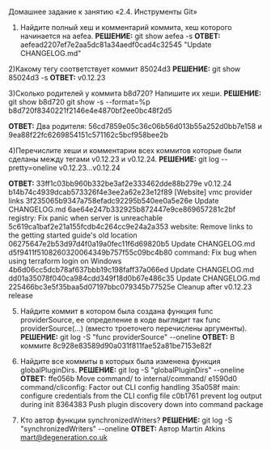 Домашнее задание к занятию «2.4. Инструменты Git»

1) Найдите полный хеш и комментарий коммита, хеш которого начинается на aefea.
<b>РЕШЕНИЕ:</b> git show aefea -s
<b>ОТВЕТ:</b> aefead2207ef7e2aa5dc81a34aedf0cad4c32545 "Update CHANGELOG.md"

2)Какому тегу соответствует коммит 85024d3
<b>РЕШЕНИЕ:</b>  git show 85024d3 -s
<b>ОТВЕТ:</b> v0.12.23

3)Сколько родителей у коммита b8d720? Напишите их хеши.
<b>РЕШЕНИЕ:</b> 
git show b8d720
git show -s --format=%p  b8d720f8340221f2146e4e4870bf2ee0bc48f2d5

<b>ОТВЕТ:</b> Два родителя: 56cd7859e05c36c06b56d013b55a252d0bb7e158 и 9ea88f22fc6269854151c571162c5bcf958bee2b

4)Перечислите хеши и комментарии всех коммитов которые были сделаны между тегами v0.12.23 и v0.12.24.
<b>РЕШЕНИЕ:</b> git log --pretty=oneline v0.12.23...v0.12.24

<b>ОТВЕТ:</b>
33ff1c03bb960b332be3af2e333462dde88b279e v0.12.24
b14b74c4939dcab573326f4e3ee2a62e23e12f89 [Website] vmc provider links
3f235065b9347a758efadc92295b540ee0a5e26e Update CHANGELOG.md
6ae64e247b332925b872447e9ce869657281c2bf registry: Fix panic when server is unreachable
5c619ca1baf2e21a155fcdb4c264cc9e24a2a353 website: Remove links to the getting started guide's old location
06275647e2b53d97d4f0a19a0fec11f6d69820b5 Update CHANGELOG.md
d5f9411f5108260320064349b757f55c09bc4b80 command: Fix bug when using terraform login on Windows
4b6d06cc5dcb78af637bbb19c198faff37a066ed Update CHANGELOG.md
dd01a35078f040ca984cdd349f18d0b67e486c35 Update CHANGELOG.md
225466bc3e5f35baa5d07197bbc079345b77525e Cleanup after v0.12.23 release

5) Найдите коммит в котором была создана функция func providerSource, ее определение в коде выглядит так func providerSource(...) (вместо троеточего перечислены аргументы).
<b>РЕШЕНИЕ:</b> git log -S "func providerSource" --oneline
<b>ОТВЕТ:</b> В коммите 8c928e83589d90a031f811fae52a81be7153e82f

6) Найдите все коммиты в которых была изменена функция globalPluginDirs.
<b>РЕШЕНИЕ:</b> git log -S "globalPluginDirs" --oneline
<b>ОТВЕТ:</b>
ffe056b Move command/ to internal/command/
e1590d0 command/cliconfig: Factor out CLI config handling
35a058f main: configure credentials from the CLI config file
c0b1761 prevent log output during init
8364383 Push plugin discovery down into command package

7) Кто автор функции synchronizedWriters?
<b>РЕШЕНИЕ:</b> git log -S "synchronizedWriters" --oneline
<b>ОТВЕТ:</b> Автор Martin Atkins mart@degeneration.co.uk
